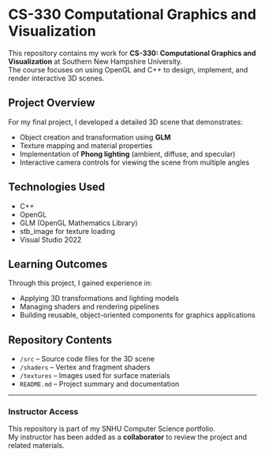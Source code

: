 # CS-330 Computational Graphics and Visualization

This repository contains my work for **CS-330: Computational Graphics and Visualization** at Southern New Hampshire University.  
The course focuses on using OpenGL and C++ to design, implement, and render interactive 3D scenes.

##  Project Overview
For my final project, I developed a detailed 3D scene that demonstrates:
- Object creation and transformation using **GLM**  
- Texture mapping and material properties  
- Implementation of **Phong lighting** (ambient, diffuse, and specular)  
- Interactive camera controls for viewing the scene from multiple angles  

##  Technologies Used
- C++  
- OpenGL  
- GLM (OpenGL Mathematics Library)  
- stb_image for texture loading  
- Visual Studio 2022  

##  Learning Outcomes
Through this project, I gained experience in:
- Applying 3D transformations and lighting models  
- Managing shaders and rendering pipelines  
- Building reusable, object-oriented components for graphics applications  

## Repository Contents
- `/src` – Source code files for the 3D scene  
- `/shaders` – Vertex and fragment shaders  
- `/textures` – Images used for surface materials  
- `README.md` – Project summary and documentation  

---

### Instructor Access
This repository is part of my SNHU Computer Science portfolio.  
My instructor has been added as a **collaborator** to review the project and related materials.
